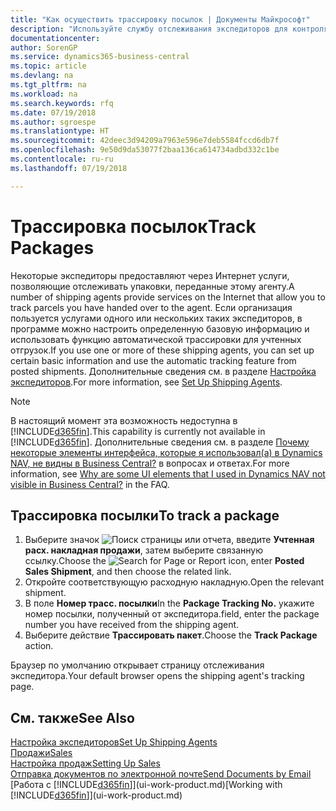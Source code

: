 ```yaml
---
title: "Как осуществить трассировку посылок | Документы Майкрософт"
description: "Используйте службу отслеживания экспедиторов для контроля хода доставки."
documentationcenter: 
author: SorenGP
ms.service: dynamics365-business-central
ms.topic: article
ms.devlang: na
ms.tgt_pltfrm: na
ms.workload: na
ms.search.keywords: rfq
ms.date: 07/19/2018
ms.author: sgroespe
ms.translationtype: HT
ms.sourcegitcommit: 42deec3d94209a7963e596e7deb5584fccd6db7f
ms.openlocfilehash: 9e50d9da53077f2baa136ca614734adbd332c1be
ms.contentlocale: ru-ru
ms.lasthandoff: 07/19/2018

---
```

# <a name="track-packages"></a><span data-ttu-id="637cd-103">Трассировка посылок</span><span class="sxs-lookup"><span data-stu-id="637cd-103">Track Packages</span></span>
<span data-ttu-id="637cd-104">Некоторые экспедиторы предоставляют через Интернет услуги, позволяющие отслеживать упаковки, переданные этому агенту.</span><span class="sxs-lookup"><span data-stu-id="637cd-104">A number of shipping agents provide services on the Internet that allow you to track parcels you have handed over to the agent.</span></span> <span data-ttu-id="637cd-105">Если организация пользуется услугами одного или нескольких таких экспедиторов, в программе можно настроить определенную базовую информацию и использовать функцию автоматической трассировки для учтенных отгрузок.</span><span class="sxs-lookup"><span data-stu-id="637cd-105">If you use one or more of these shipping agents, you can set up certain basic information and use the automatic tracking feature from posted shipments.</span></span> <span data-ttu-id="637cd-106">Дополнительные сведения см. в разделе [Настройка экспедиторов](sales-how-to-set-up-shipping-agents.md).</span><span class="sxs-lookup"><span data-stu-id="637cd-106">For more information, see [Set Up Shipping Agents](sales-how-to-set-up-shipping-agents.md).</span></span>  

> [!NOTE]
> <span data-ttu-id="637cd-107">В настоящий момент эта возможность недоступна в [!INCLUDE[d365fin](includes/d365fin_md.md)].</span><span class="sxs-lookup"><span data-stu-id="637cd-107">This capability is currently not available in [!INCLUDE[d365fin](includes/d365fin_md.md)].</span></span> <span data-ttu-id="637cd-108">Дополнительные сведения см. в разделе [Почему некоторые элементы интерфейса, которые я использовал(а) в Dynamics NAV, не видны в Business Central?](https://docs.microsoft.com/en-us/dynamics365/business-central/across-faq#why-are-some-ui-elements-that-i-used-in-dynamics-nav-not-visible-in-) в вопросах и ответах.</span><span class="sxs-lookup"><span data-stu-id="637cd-108">For more information, see [Why are some UI elements that I used in Dynamics NAV not visible in Business Central?](https://docs.microsoft.com/en-us/dynamics365/business-central/across-faq#why-are-some-ui-elements-that-i-used-in-dynamics-nav-not-visible-in-) in the FAQ.</span></span>

## <a name="to-track-a-package"></a><span data-ttu-id="637cd-109">Трассировка посылки</span><span class="sxs-lookup"><span data-stu-id="637cd-109">To track a package</span></span>
1. <span data-ttu-id="637cd-110">Выберите значок ![Поиск страницы или отчета](media/ui-search/search_small.png "Значок поиска страницы или отчета"), введите **Учтенная расх. накладная продажи**, затем выберите связанную ссылку.</span><span class="sxs-lookup"><span data-stu-id="637cd-110">Choose the ![Search for Page or Report](media/ui-search/search_small.png "Search for Page or Report icon") icon, enter **Posted Sales Shipment**, and then choose the related link.</span></span>
2. <span data-ttu-id="637cd-111">Откройте соответствующую расходную накладную.</span><span class="sxs-lookup"><span data-stu-id="637cd-111">Open the relevant shipment.</span></span>
3. <span data-ttu-id="637cd-112">В поле **Номер трасс. посылки**</span><span class="sxs-lookup"><span data-stu-id="637cd-112">In the **Package Tracking No.**</span></span> <span data-ttu-id="637cd-113">укажите номер посылки, полученный от экспедитора.</span><span class="sxs-lookup"><span data-stu-id="637cd-113">field, enter the package number you have received from the shipping agent.</span></span>
4. <span data-ttu-id="637cd-114">Выберите действие **Трассировать пакет**.</span><span class="sxs-lookup"><span data-stu-id="637cd-114">Choose the **Track Package** action.</span></span>

<span data-ttu-id="637cd-115">Браузер по умолчанию открывает страницу отслеживания экспедитора.</span><span class="sxs-lookup"><span data-stu-id="637cd-115">Your default browser opens the shipping agent's tracking page.</span></span>

## <a name="see-also"></a><span data-ttu-id="637cd-116">См. также</span><span class="sxs-lookup"><span data-stu-id="637cd-116">See Also</span></span>
[<span data-ttu-id="637cd-117">Настройка экспедиторов</span><span class="sxs-lookup"><span data-stu-id="637cd-117">Set Up Shipping Agents</span></span>](sales-how-to-set-up-shipping-agents.md)  
[<span data-ttu-id="637cd-118">Продажи</span><span class="sxs-lookup"><span data-stu-id="637cd-118">Sales</span></span>](sales-manage-sales.md)  
[<span data-ttu-id="637cd-119">Настройка продаж</span><span class="sxs-lookup"><span data-stu-id="637cd-119">Setting Up Sales</span></span>](sales-setup-sales.md)  
[<span data-ttu-id="637cd-120">Отправка документов по электронной почте</span><span class="sxs-lookup"><span data-stu-id="637cd-120">Send Documents by Email</span></span>](ui-how-send-documents-email.md)  
<span data-ttu-id="637cd-121">[Работа с [!INCLUDE[d365fin](includes/d365fin_md.md)]](ui-work-product.md)</span><span class="sxs-lookup"><span data-stu-id="637cd-121">[Working with [!INCLUDE[d365fin](includes/d365fin_md.md)]](ui-work-product.md)</span></span>

